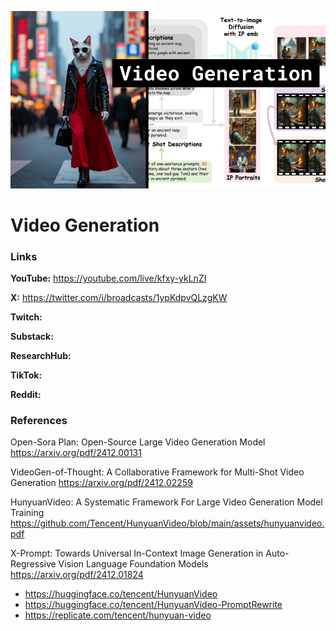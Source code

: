 ![thumbnail](thumbnail.png)

# Video Generation

### Links

**YouTube:** https://youtube.com/live/kfxy-ykLnZI

**X:** https://twitter.com/i/broadcasts/1ypKdpvQLzgKW

**Twitch:**

**Substack:**

**ResearchHub:**

**TikTok:**

**Reddit:**

### References

Open-Sora Plan: Open-Source Large Video Generation Model
https://arxiv.org/pdf/2412.00131

VideoGen-of-Thought: A Collaborative Framework for Multi-Shot Video Generation
https://arxiv.org/pdf/2412.02259

HunyuanVideo: A Systematic Framework For Large Video Generation Model Training
https://github.com/Tencent/HunyuanVideo/blob/main/assets/hunyuanvideo.pdf

X-Prompt: Towards Universal In-Context Image Generation in Auto-Regressive Vision Language Foundation Models
https://arxiv.org/pdf/2412.01824

- https://huggingface.co/tencent/HunyuanVideo
- https://huggingface.co/tencent/HunyuanVideo-PromptRewrite
- https://replicate.com/tencent/hunyuan-video
